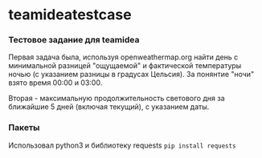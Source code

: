 # teamideatestcase

### Тестовое задание для teamidea

Первая задача была, используя openweathermap.org найти день с минимальной разницей "ощущаемой" и фактической температуры ночью (с указанием разницы в градусах Цельсия).
За понянтие "ночи" взято время 00:00 и 03:00.


Вторая - максимальную продолжительность светового дня за ближайшие 5 дней (включая текущий), с указанием даты.

### Пакеты
Использовал python3 и библиотеку requests `pip install requests`

